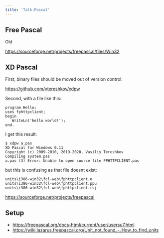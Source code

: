 ```yaml
---
title: 'Talk:Pascal'
---
```


## Free Pascal

Old

<https://sourceforge.net/projects/freepascal/files/Win32>

## XD Pascal

First, binary files should be moved out of version control:

<https://github.com/vtereshkov/xdpw>

Second, with a file like this:

~~~
program Hello;
uses fphttpclient;
begin
   WriteLn('hello world!');
end.
~~~

I get this result:

~~~
$ xdpw a.pas
XD Pascal for Windows 0.11
Copyright (c) 2009-2010, 2019-2020, Vasiliy Tereshkov
Compiling system.pas
a.pas (3) Error: Unable to open source file FPHTTPCLIENT.pas
~~~

but this is confusing as that file doesnt exist:

~~~
units\i386-win32\fcl-web\fphttpclient.o
units\i386-win32\fcl-web\fphttpclient.ppu
units\i386-win32\fcl-web\fphttpclient.rsj
~~~

<https://sourceforge.net/projects/freepascal>

## Setup

- <https://freepascal.org/docs-html/current/user/usersu7.html>
- <https://wiki.lazarus.freepascal.org/Unit_not_found_-_How_to_find_units>
